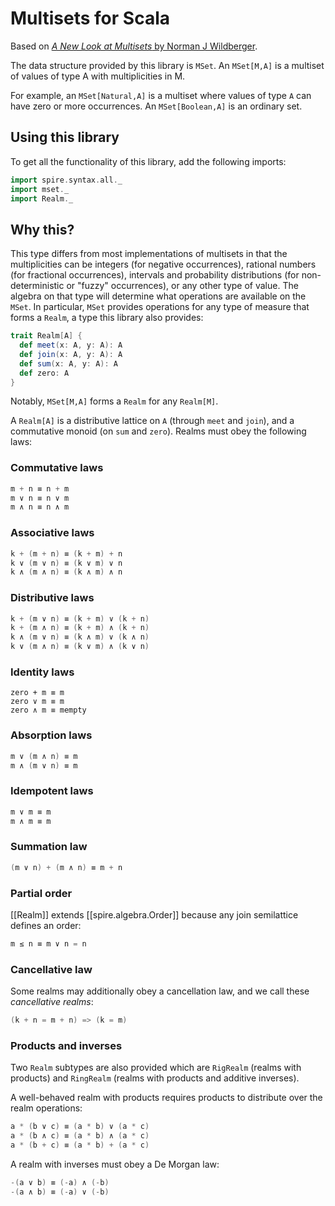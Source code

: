 # Multisets for Scala

Based on [_A New Look at Multisets_ by Norman J Wildberger](https://www.researchgate.net/publication/251497534_A_new_look_at_multisets).

The data structure provided by this library is `MSet`. An `MSet[M,A]` is a multiset of values of type A with multiplicities in M.

For example, an `MSet[Natural,A]` is a multiset where values of type `A` can have zero or more occurrences. An `MSet[Boolean,A]` is an ordinary set.

## Using this library

To get all the functionality of this library, add the following imports:

``` scala
import spire.syntax.all._
import mset._
import Realm._
```

## Why this?

This type differs from most implementations of multisets in that the multiplicities can be integers (for negative occurrences), rational numbers (for fractional occurrences), intervals and probability distributions (for non-deterministic or "fuzzy" occurrences), or any other type of value. The algebra on that type will determine what operations are available on the `MSet`. In particular, `MSet` provides operations for any type of measure that forms a `Realm`, a type this library also provides:

``` scala
trait Realm[A] {
  def meet(x: A, y: A): A
  def join(x: A, y: A): A
  def sum(x: A, y: A): A
  def zero: A
}
```

Notably, `MSet[M,A]` forms a `Realm` for any `Realm[M]`.

A `Realm[A]` is a distributive lattice on `A` (through `meet` and `join`), and a commutative monoid (on `sum` and `zero`). Realms must obey the following laws:

### Commutative laws

``` scala
m + n ≡ n + m
m ∨ n ≡ n ∨ m
m ∧ n ≡ n ∧ m
```

### Associative laws

``` scala
k + (m + n) ≡ (k + m) + n
k ∨ (m ∨ n) ≡ (k ∨ m) ∨ n
k ∧ (m ∧ n) ≡ (k ∧ m) ∧ n
```

### Distributive laws

``` scala
k + (m ∨ n) ≡ (k + m) ∨ (k + n)
k + (m ∧ n) ≡ (k + m) ∧ (k + n)
k ∧ (m ∨ n) ≡ (k ∧ m) ∨ (k ∧ n)
k ∨ (m ∧ n) ≡ (k ∨ m) ∧ (k ∨ n)
```

### Identity laws

```
zero + m ≡ m
zero ∨ m ≡ m
zero ∧ m ≡ mempty
```

### Absorption laws

``` scala
m ∨ (m ∧ n) ≡ m
m ∧ (m ∨ n) ≡ m
```

### Idempotent laws

``` scala
m ∨ m ≡ m
m ∧ m ≡ m
```

### Summation law

``` scala
(m ∨ n) + (m ∧ n) ≡ m + n
```

### Partial order

[[Realm]] extends [[spire.algebra.Order]] because any join semilattice
defines an order:

``` scala
m ≤ n ≡ m ∨ n = n
```

### Cancellative law

Some realms may additionally obey a cancellation law, and we call
these _cancellative realms_:

``` scala
(k + n = m + n) => (k = m)
```

### Products and inverses

Two `Realm` subtypes are also provided which are `RigRealm` (realms with products) and `RingRealm` (realms with products and additive inverses).

A well-behaved realm with products requires products to distribute over the realm operations:

``` scala
a * (b ∨ c) ≡ (a * b) ∨ (a * c)
a * (b ∧ c) ≡ (a * b) ∧ (a * c)
a * (b + c) ≡ (a * b) + (a * c)
```

A realm with inverses must obey a De Morgan law:

``` scala
-(a ∨ b) ≡ (-a) ∧ (-b)
-(a ∧ b) ≡ (-a) ∨ (-b)
```

